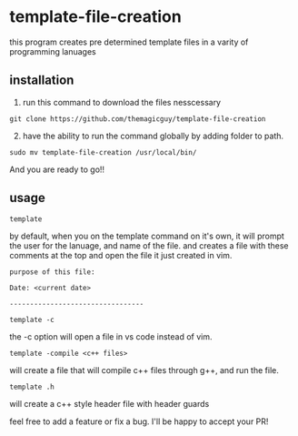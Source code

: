 # template-file-creation
this program creates pre determined template files in a varity of programming lanuages

## installation

1. run this command to download the files nesscessary
```
git clone https://github.com/themagicguy/template-file-creation
```

2. have the ability to run the command globally by adding folder to path. 

```
sudo mv template-file-creation /usr/local/bin/
```

And you are ready to go!!

## usage
```
template
```
by default, when you on the template command on it's own, it will prompt the user for the lanuage, and name of the file. and creates a file with these comments at the top and open the file it just created in vim. 
```
purpose of this file:

Date: <current date>

---------------------------------
```

```
template -c
```
the -c option will open a file in vs code instead of vim. 

```
template -compile <c++ files>
```
will create a file that will compile c++ files through g++, and run the file.
```
template .h
```
will create a c++ style header file with header guards 

feel free to add a feature or fix a bug. I'll be happy to accept your PR!
